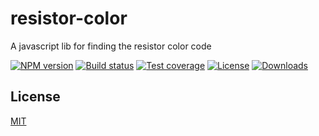 resistor-color
==========

A javascript lib for finding the resistor color code

[![NPM version][npm-image]][npm-url]
[![Build status][travis-image]][travis-url]
[![Test coverage][coveralls-image]][coveralls-url]
[![License][license-image]][license-url]
[![Downloads][downloads-image]][downloads-url]

## License

[MIT](LICENSE)

[npm-image]: https://img.shields.io/npm/v/resistor-color.svg?style=flat-square
[npm-url]: https://npmjs.org/package/resistor-color
[github-tag]: http://img.shields.io/github/tag/cosmosgenius/resistor-color.svg?style=flat-square
[github-url]: https://github.com/cosmosgenius/resistor-color/tags
[travis-image]: https://img.shields.io/travis/cosmosgenius/resistor-color.svg?style=flat-square
[travis-url]: https://travis-ci.org/cosmosgenius/resistor-color
[coveralls-image]: https://img.shields.io/coveralls/cosmosgenius/resistor-color.svg?style=flat-square
[coveralls-url]: https://coveralls.io/r/cosmosgenius/resistor-color?branch=master
[license-image]: http://img.shields.io/npm/l/resistor-color.svg?style=flat-square
[license-url]: LICENSE
[downloads-image]: http://img.shields.io/npm/dm/resistor-color.svg?style=flat-square
[downloads-url]: https://npmjs.org/package/resistor-color